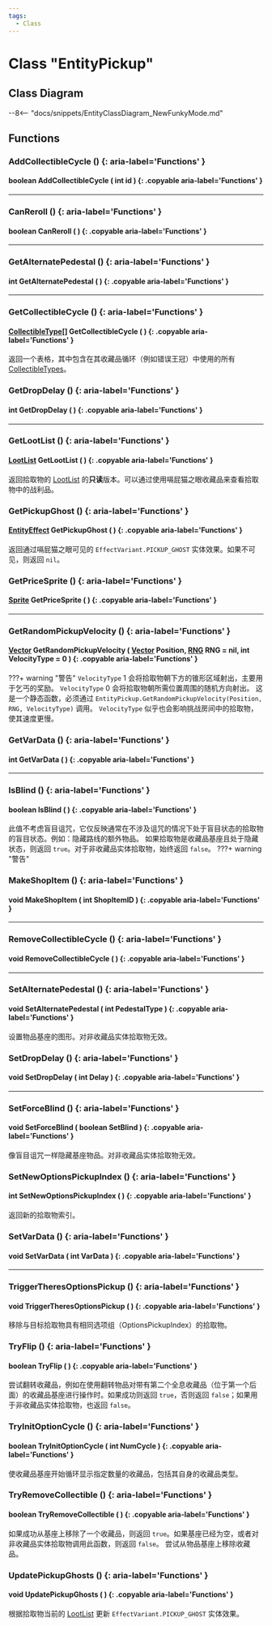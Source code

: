 ```yaml
---
tags:
  - Class
---
```

# Class "EntityPickup"

## Class Diagram
--8<-- "docs/snippets/EntityClassDiagram_NewFunkyMode.md"
## Functions

### AddCollectibleCycle () {: aria-label='Functions' }
#### boolean AddCollectibleCycle ( int id ) {: .copyable aria-label='Functions' }

___
### CanReroll () {: aria-label='Functions' }
#### boolean CanReroll ( ) {: .copyable aria-label='Functions' }

___
### GetAlternatePedestal () {: aria-label='Functions' }
#### int GetAlternatePedestal ( ) {: .copyable aria-label='Functions' }

___
### GetCollectibleCycle () {: aria-label='Functions' }
#### [CollectibleType](https://wofsauge.github.io/IsaacDocs/rep/enums/CollectibleType.html)[] GetCollectibleCycle ( ) {: .copyable aria-label='Functions' }
返回一个表格，其中包含在其收藏品循环（例如错误王冠）中使用的所有 [CollectibleTypes](https://wofsauge.github.io/IsaacDocs/rep/enums/CollectibleType.html)。

### GetDropDelay () {: aria-label='Functions' }
#### int GetDropDelay ( ) {: .copyable aria-label='Functions' }

___
### GetLootList () {: aria-label='Functions' }
#### [LootList](LootList.md) GetLootList ( ) {: .copyable aria-label='Functions' }
返回拾取物的 [LootList](LootList.md) 的**只读**版本。可以通过使用嗝屁猫之眼收藏品来查看拾取物中的战利品。

### GetPickupGhost () {: aria-label='Functions' }
#### [EntityEffect](EntityEffect.md) GetPickupGhost ( ) {: .copyable aria-label='Functions' }
返回通过嗝屁猫之眼可见的 `EffectVariant.PICKUP_GHOST` 实体效果。如果不可见，则返回 `nil`。

### GetPriceSprite () {: aria-label='Functions' }
#### [Sprite](Sprite.md) GetPriceSprite ( ) {: .copyable aria-label='Functions' }

___
### GetRandomPickupVelocity () {: aria-label='Functions' }
#### [Vector](Vector.md) GetRandomPickupVelocity ( [Vector](Vector.md) Position, [RNG](RNG.md) RNG = nil, int VelocityType = 0 ) {: .copyable aria-label='Functions' }
???+ warning "警告"
`VelocityType` 1 会将拾取物朝下方的锥形区域射出，主要用于乞丐的奖励。
`VelocityType` 0 会将拾取物朝所需位置周围的随机方向射出。
这是一个静态函数，必须通过 `EntityPickup.GetRandomPickupVelocity(Position, RNG, VelocityType)` 调用。
`VelocityType` 似乎也会影响挑战房间中的拾取物，使其速度更慢。

### GetVarData () {: aria-label='Functions' }
#### int GetVarData ( ) {: .copyable aria-label='Functions' }

___
### IsBlind () {: aria-label='Functions' }
#### boolean IsBlind ( ) {: .copyable aria-label='Functions' }
此值不考虑盲目诅咒，它仅反映通常在不涉及诅咒的情况下处于盲目状态的拾取物的盲目状态。例如：隐藏路线的额外物品。
如果拾取物是收藏品基座且处于隐藏状态，则返回 `true`。对于非收藏品实体拾取物，始终返回 `false`。
???+ warning "警告"

### MakeShopItem () {: aria-label='Functions' }
#### void MakeShopItem ( int ShopItemID ) {: .copyable aria-label='Functions' }

___
### RemoveCollectibleCycle () {: aria-label='Functions' }
#### void RemoveCollectibleCycle ( ) {: .copyable aria-label='Functions' }

___
### SetAlternatePedestal () {: aria-label='Functions' }
#### void SetAlternatePedestal ( int PedestalType ) {: .copyable aria-label='Functions' }
设置物品基座的图形。对非收藏品实体拾取物无效。

### SetDropDelay () {: aria-label='Functions' }
#### void SetDropDelay ( int Delay ) {: .copyable aria-label='Functions' }

___
### SetForceBlind () {: aria-label='Functions' }
#### void SetForceBlind ( boolean SetBlind ) {: .copyable aria-label='Functions' }
像盲目诅咒一样隐藏基座物品。对非收藏品实体拾取物无效。

### SetNewOptionsPickupIndex () {: aria-label='Functions' }
#### int SetNewOptionsPickupIndex ( ) {: .copyable aria-label='Functions' }
返回新的拾取物索引。

### SetVarData () {: aria-label='Functions' }
#### void SetVarData ( int VarData ) {: .copyable aria-label='Functions' }

___
### TriggerTheresOptionsPickup () {: aria-label='Functions' }
#### void TriggerTheresOptionsPickup ( ) {: .copyable aria-label='Functions' }
移除与目标拾取物具有相同选项组（OptionsPickupIndex）的拾取物。

### TryFlip () {: aria-label='Functions' }
#### boolean TryFlip ( ) {: .copyable aria-label='Functions' }
尝试翻转收藏品，例如在使用翻转物品对带有第二个全息收藏品（位于第一个后面）的收藏品基座进行操作时。如果成功则返回 `true`，否则返回 `false`；如果用于非收藏品实体拾取物，也返回 `false`。

### TryInitOptionCycle () {: aria-label='Functions' }
#### boolean TryInitOptionCycle ( int NumCycle ) {: .copyable aria-label='Functions' }
使收藏品基座开始循环显示指定数量的收藏品，包括其自身的收藏品类型。

### TryRemoveCollectible () {: aria-label='Functions' }
#### boolean TryRemoveCollectible ( ) {: .copyable aria-label='Functions' }
如果成功从基座上移除了一个收藏品，则返回 `true`。如果基座已经为空，或者对非收藏品实体拾取物调用此函数，则返回 `false`。
尝试从物品基座上移除收藏品。

### UpdatePickupGhosts () {: aria-label='Functions' }
#### void UpdatePickupGhosts ( ) {: .copyable aria-label='Functions' }
根据拾取物当前的 [LootList](LootList.md) 更新 `EffectVariant.PICKUP_GHOST` 实体效果。